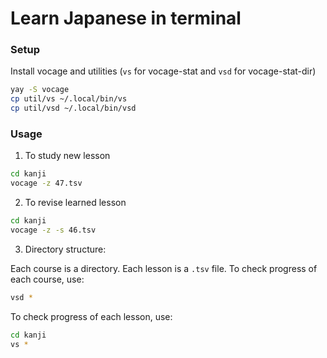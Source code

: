 # Learn Japanese in terminal

### Setup

Install vocage and utilities (`vs` for vocage-stat and `vsd` for vocage-stat-dir)
```bash
yay -S vocage
cp util/vs ~/.local/bin/vs
cp util/vsd ~/.local/bin/vsd
```

### Usage

1. To study new lesson
```bash
cd kanji
vocage -z 47.tsv
```

2. To revise learned lesson
```bash
cd kanji
vocage -z -s 46.tsv
```

3. Directory structure:

Each course is a directory.
Each lesson is a `.tsv` file.
To check progress of each course, use:
```bash
vsd *
```

To check progress of each lesson, use:
```bash
cd kanji
vs *
```
